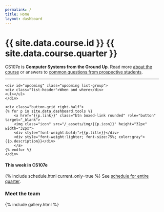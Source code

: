 ```yaml
---
permalink: /
title: Home
layout: dashboard
---
```


<style>
.upcoming ul {
    background-color:#f3f3f3;
    border: 1px solid gray;
    border-radius: 5px;
    border-top-left-radius: 0;
    border-top-right-radius: 0;
    padding: 10px;
}

.upcoming li {
    list-style-type: none;
}

.upcoming .list-header {
    text-align: center;
    background-color: #666;
    color: white;
    font-weight: 700;

    border-top-left-radius: 5px;
    border-top-right-radius: 5px;
}

.upcoming .day {
    margin-top: 15px;
    border-bottom: 1px solid currentColor;
    font-size: 70%;
    font-weight: 700;
    color: #888;
    text-transform: uppercase;
    letter-spacing: 1px;
}

.upcoming .event:before {
    background-color: currentColor;
    border-radius: 3px;
    content: "|";
    margin: 3px 10px 3px 5px; /* TRBL */
}
.upcoming .lecture:before   { color:#008F00; }
.upcoming .lab:before       { color:#005493; }
.upcoming .assign:before    { color:#941100; }
.upcoming .oh:before        { color:#FF9300; }

.upcoming .event    { font-size: 80%; }
.upcoming .what     { width: 180px; letter-spacing: 1px; font-weight: 900; }
.upcoming .where    {               letter-spacing: 0px; font-weight: 500; }
.upcoming .start, .upcoming .stop
                    { line-height:1.3; font-size: 90%;text-align: right; }
.upcoming .start    { font-weight: 700; }
.upcoming .stop     { color: #aaa; }
.upcoming li.event+li.event { border-top: 1px dotted #aaa; }

a[href^="http://"]:after, a[href^="https://"]:after {
    display: none;
}

.boxed-link {
    border: 1px silver solid;
    border-radius: 5px;
    box-shadow: 0px 2px 4px #EEEEEE;
    padding: 10px;
    cursor: pointer;
    text-align: center;
}

.boxed-link:hover {
    background-color: #337ab7; /* link color */
}

.button-grid {
    display: grid;
    grid-template-columns: repeat(auto-fit, 160px);
    grid-template-rows: repeat(auto-fit, 90px);
    grid-gap: 10px;
    flex: 1;
    width: 100%;
    padding: 0 10px;
}

</style>

# {{ site.data.course.id }} {{ site.data.course.quarter }}

CS107e is __Computer Systems from the Ground Up__. Read more [about the course](/about/)
or answers to [common questions from prospective students](http://cs107e.stanford.edu).

---
<div class="d-flex">

    <div id="upcoming" class="upcoming list-group">
    <div class="list-header">When and where</div>
    <ul></ul>
    </div>

    <div class="button-grid right-half">
    {% for p in site.data.dashboard.tools %}
        <a href="{{p.link}}" class="btn boxed-link rounded" role="button" target="_blank">
        <img class="icon" src="/_assets/img/{{p.icon}}" height="32px" width="32px">
        <div style="font-weight:bold;">{{p.title}}</div>
        <div style="font-weight:lighter; font-size:75%; color:gray">{{p.description}}</div>
        </a>
    {% endfor %}
    </div>

</div>

#### This week in CS107e
{% include schedule.html current_only=true %}
See [schedule for entire quarter](/schedule/).

### Meet the team
{% include gallery.html %}

<script src="https://ajax.googleapis.com/ajax/libs/jquery/3.2.1/jquery.min.js"></script>
<script src="/_assets/js/googlecal.js"></script>
